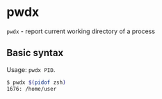 # pwdx

`pwdx` - report current working directory of a process

## Basic syntax
Usage: `pwdx PID`.

```bash
$ pwdx $(pidof zsh)
1676: /home/user
```
